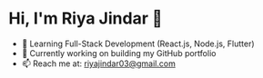 # Hi, I'm Riya Jindar 👋
- 🌱 Learning Full-Stack Development (React.js, Node.js, Flutter)
- 🔭 Currently working on building my GitHub portfolio
- 📫 Reach me at: riyajindar03@gmail.com
